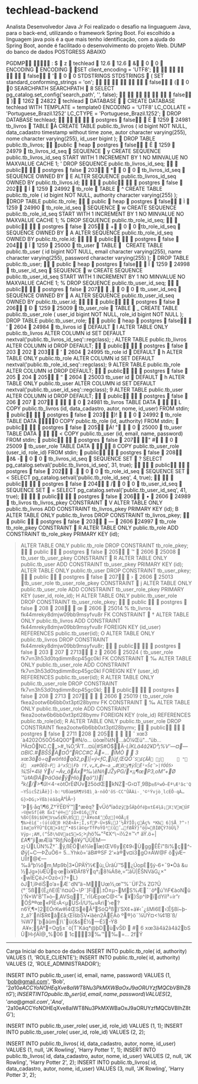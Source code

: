 # techlead-backend
Analista Desenvolvedor Java Jr
Foi realizado o desafio na linguaguem Java, para o back-end, utilizando o framework Spring Boot. Foi escolhido a linguagem java pois é a que mais tenho identificação, com a ajuda do Spring Boot, aonde é facilitado o desenvolvimento do projeto Web.
DUMP do banco de dados POSTGRESS ABAIXO

PGDMP     :    $                  z            techlead    12.6    12.6     &           0    0    ENCODING    ENCODING        SET client_encoding = 'UTF8';
                      false            '           0    0 
   STDSTRINGS 
   STDSTRINGS     (   SET standard_conforming_strings = 'on';
                      false            (           0    0 
   SEARCHPATH 
   SEARCHPATH     8   SELECT pg_catalog.set_config('search_path', '', false);
                      false            )           1262    24822    techlead    DATABASE        CREATE DATABASE techlead WITH TEMPLATE = template0 ENCODING = 'UTF8' LC_COLLATE = 'Portuguese_Brazil.1252' LC_CTYPE = 'Portuguese_Brazil.1252';
    DROP DATABASE techlead;
                postgres    false            Ë            1259    24981 	   tb_livros    TABLE     À   CREATE TABLE public.tb_livros (
    id bigint NOT NULL,
    data_cadastro timestamp without time zone,
    autor character varying(255),
    nome character varying(255),
    id_user bigint
);
    DROP TABLE public.tb_livros;
       public         heap    postgres    false            Ê            1259    24979    tb_livros_id_seq    SEQUENCE     y   CREATE SEQUENCE public.tb_livros_id_seq
    START WITH 1
    INCREMENT BY 1
    NO MINVALUE
    NO MAXVALUE
    CACHE 1;
 '   DROP SEQUENCE public.tb_livros_id_seq;
       public          postgres    false    203            *           0    0    tb_livros_id_seq    SEQUENCE OWNED BY     E   ALTER SEQUENCE public.tb_livros_id_seq OWNED BY public.tb_livros.id;
          public          postgres    false    202            Í            1259    24992    tb_role    TABLE     ^   CREATE TABLE public.tb_role (
    id bigint NOT NULL,
    authority character varying(255)
);
    DROP TABLE public.tb_role;
       public         heap    postgres    false            Ì            1259    24990    tb_role_id_seq    SEQUENCE     w   CREATE SEQUENCE public.tb_role_id_seq
    START WITH 1
    INCREMENT BY 1
    NO MINVALUE
    NO MAXVALUE
    CACHE 1;
 %   DROP SEQUENCE public.tb_role_id_seq;
       public          postgres    false    205            +           0    0    tb_role_id_seq    SEQUENCE OWNED BY     A   ALTER SEQUENCE public.tb_role_id_seq OWNED BY public.tb_role.id;
          public          postgres    false    204            Ï            1259    25000    tb_user    TABLE         CREATE TABLE public.tb_user (
    id bigint NOT NULL,
    email character varying(255),
    name character varying(255),
    password character varying(255)
);
    DROP TABLE public.tb_user;
       public         heap    postgres    false            Î            1259    24998    tb_user_id_seq    SEQUENCE     w   CREATE SEQUENCE public.tb_user_id_seq
    START WITH 1
    INCREMENT BY 1
    NO MINVALUE
    NO MAXVALUE
    CACHE 1;
 %   DROP SEQUENCE public.tb_user_id_seq;
       public          postgres    false    207            ,           0    0    tb_user_id_seq    SEQUENCE OWNED BY     A   ALTER SEQUENCE public.tb_user_id_seq OWNED BY public.tb_user.id;
          public          postgres    false    206            Ð            1259    25009    tb_user_role    TABLE     _   CREATE TABLE public.tb_user_role (
    user_id bigint NOT NULL,
    role_id bigint NOT NULL
);
     DROP TABLE public.tb_user_role;
       public         heap    postgres    false            ‘
           2604    24984    tb_livros id    DEFAULT     l   ALTER TABLE ONLY public.tb_livros ALTER COLUMN id SET DEFAULT nextval('public.tb_livros_id_seq'::regclass);
 ;   ALTER TABLE public.tb_livros ALTER COLUMN id DROP DEFAULT;
       public          postgres    false    203    202    203            ’
           2604    24995 
   tb_role id    DEFAULT     h   ALTER TABLE ONLY public.tb_role ALTER COLUMN id SET DEFAULT nextval('public.tb_role_id_seq'::regclass);
 9   ALTER TABLE public.tb_role ALTER COLUMN id DROP DEFAULT;
       public          postgres    false    205    204    205            “
           2604    25003 
   tb_user id    DEFAULT     h   ALTER TABLE ONLY public.tb_user ALTER COLUMN id SET DEFAULT nextval('public.tb_user_id_seq'::regclass);
 9   ALTER TABLE public.tb_user ALTER COLUMN id DROP DEFAULT;
       public          postgres    false    206    207    207                      0    24981 	   tb_livros 
   TABLE DATA           L   COPY public.tb_livros (id, data_cadastro, autor, nome, id_user) FROM stdin;
    public          postgres    false    203   )!                  0    24992    tb_role 
   TABLE DATA           0   COPY public.tb_role (id, authority) FROM stdin;
    public          postgres    false    205   Á!       "          0    25000    tb_user 
   TABLE DATA           <   COPY public.tb_user (id, email, name, password) FROM stdin;
    public          postgres    false    207   "       #          0    25009    tb_user_role 
   TABLE DATA           8   COPY public.tb_user_role (user_id, role_id) FROM stdin;
    public          postgres    false    208   ð&       -           0    0    tb_livros_id_seq    SEQUENCE SET     ?   SELECT pg_catalog.setval('public.tb_livros_id_seq', 31, true);
          public          postgres    false    202            .           0    0    tb_role_id_seq    SEQUENCE SET     <   SELECT pg_catalog.setval('public.tb_role_id_seq', 4, true);
          public          postgres    false    204            /           0    0    tb_user_id_seq    SEQUENCE SET     =   SELECT pg_catalog.setval('public.tb_user_id_seq', 41, true);
          public          postgres    false    206            •
           2606    24989    tb_livros tb_livros_pkey 
   CONSTRAINT     V   ALTER TABLE ONLY public.tb_livros
    ADD CONSTRAINT tb_livros_pkey PRIMARY KEY (id);
 B   ALTER TABLE ONLY public.tb_livros DROP CONSTRAINT tb_livros_pkey;
       public            postgres    false    203            —
           2606    24997    tb_role tb_role_pkey 
   CONSTRAINT     R   ALTER TABLE ONLY public.tb_role
    ADD CONSTRAINT tb_role_pkey PRIMARY KEY (id);
 >   ALTER TABLE ONLY public.tb_role DROP CONSTRAINT tb_role_pkey;
       public            postgres    false    205            ™
           2606    25008    tb_user tb_user_pkey 
   CONSTRAINT     R   ALTER TABLE ONLY public.tb_user
    ADD CONSTRAINT tb_user_pkey PRIMARY KEY (id);
 >   ALTER TABLE ONLY public.tb_user DROP CONSTRAINT tb_user_pkey;
       public            postgres    false    207            ›
           2606    25013    tb_user_role tb_user_role_pkey 
   CONSTRAINT     j   ALTER TABLE ONLY public.tb_user_role
    ADD CONSTRAINT tb_user_role_pkey PRIMARY KEY (user_id, role_id);
 H   ALTER TABLE ONLY public.tb_user_role DROP CONSTRAINT tb_user_role_pkey;
       public            postgres    false    208    208            œ
           2606    25014 %   tb_livros fk44mreky8dmjw09bb9msyfvu8r 
   FK CONSTRAINT     †   ALTER TABLE ONLY public.tb_livros
    ADD CONSTRAINT fk44mreky8dmjw09bb9msyfvu8r FOREIGN KEY (id_user) REFERENCES public.tb_user(id);
 O   ALTER TABLE ONLY public.tb_livros DROP CONSTRAINT fk44mreky8dmjw09bb9msyfvu8r;
       public          postgres    false    203    207    2713            ž
           2606    25024 (   tb_user_role fk7vn3h53d0tqdimm8cp45gc0kl 
   FK CONSTRAINT     ‰   ALTER TABLE ONLY public.tb_user_role
    ADD CONSTRAINT fk7vn3h53d0tqdimm8cp45gc0kl FOREIGN KEY (user_id) REFERENCES public.tb_user(id);
 R   ALTER TABLE ONLY public.tb_user_role DROP CONSTRAINT fk7vn3h53d0tqdimm8cp45gc0kl;
       public          postgres    false    208    2713    207            
           2606    25019 (   tb_user_role fkea2ootw6b6bb0xt3ptl28bymv 
   FK CONSTRAINT     ‰   ALTER TABLE ONLY public.tb_user_role
    ADD CONSTRAINT fkea2ootw6b6bb0xt3ptl28bymv FOREIGN KEY (role_id) REFERENCES public.tb_role(id);
 R   ALTER TABLE ONLY public.tb_user_role DROP CONSTRAINT fkea2ootw6b6bb0xt3ptl28bymv;
       public          postgres    false    2711    208    205               ˆ   xœ3´à4202Ò50Ô54Q00°#N/o… üòœÌ¼tN…àÔ¼Œü"…”üb…ÌªÄ¤ÔNC.C„>#„¾Ò‚”Ä’T…¤ü|#S#Ó$Ä-*­LÌKLâ4â2¥D³¡%V'—¤—¤BIC.#BŠŠA¤Ô”RCC#C Â=... ÌMÒ          3   xœ3äò÷qwöñtõqå2‚p]|=ý<ƒC‚]üƒ¸ŒQÕ˜`S£ÇÅÅ j­      "   Ü  xœ¥ÕÉÒ›F à³xŠ|Fb !Ý,v„X„Ø+—a_…ØOý¶ÿŠË¹¤Š¢˜>|ÝÓÓ5`› 	¾¦5Ì+4lê
Ý›/ ~Áv_âÃxª‰\ëNñJŽyPG\/×¡¡¶œP3,oM”+Ø´”ù‡A@ÀÞáOàéÿHlòqõ“)}|²k{/>¶û*I<4-«òtÖrÈØÙvž5ödŒkNZ-G›¤T¸9Bþ`±ßºwÓ—Ëª\Æ²âc'Q—YŠicŠZiÅë}]-b:³Ußùœ$R¶VšŒì¸à·nôÒ'ôS·CC"ÛÄÀi-¸'©¹Ývjò¸lcÉÕ-qÀ…G}>DG¡>Ýßb)èâãq`À°ÌÃ–}ˆÞ§·åq’î¶6¸Z†ŸËÐÝ™]^æëq? vÜô°ïaôz`ÿþŠÂþÓféþxtÈ4¾ã¡X¦VmÚF›©@eSf[ëR ßxI°é®«‘íÒ×0ì6¿Ÿ¢%ß©[ß9i$Ú¥VswŠ£Ñ\8Š¸¹Ä¥o‡Æ‘Õz]®ÓÅ¡E ¶‰>êì£¯›(ú(úÓ0 HžÆ¤Â+;Î‚sfP-Ü×$Ñ¡J’½ÅÝÍÕ¡çÂç%	*K‰ 6]SÅ_?^›!î‡øoŸŸÛ^ÊÇ8×ât”•8S(ã©qrTfPoŸÓ³(ûˆ…fØÅŸ}"öÜ=ðÍØÇÝ7ôÛ¾?Vÿp‹;AM‚(“Šð\%OVa¢5=S`;>¡hö‰"²¢X^\¬i½2±™‹† âŸ.ö+|£A¶”jìæÆîã™Ríƒ¡Ñóê¥ÿ”ÛÜÈM—zj·ÚLÛN%Ž†¯.ÿ‚ßÈÖ\é½îeÎæ)ŒV6y£¢9‹Ùgg­ÊÊï"ßi%­ç^­Øÿ[~C—ÞŽuÔ6÷ 5…Ýhkô='âB#®SF 2‘×à®v¤ì3gO±ÂW@F õýÆ–UÎÌf@€—‰å³þ½öm‚Mp9b|3•ÛPÄÝ½€ù¡¸ÜrãÙ™5¿ÚopÈ§ý-6+¯9•Òâ &u½Jg»}ìÆÛq·œîx¥ÐÂf8Ÿq†¡8¾Áßè,=“¦âÛ|ÊŠNVäG¿×"
‹wÌEÇëJ<Òzö<}?÷­L}òJ1‚ïÞéïŠo’a=Æ˜dN”ä¬MUœ½‚œ™%¨ÜFŽ¼
ZG?Û
{°˜5ß{Ë¿ñE(È'ñ¤úÖ¬\P˜]Fi|.tÔ±µ¬MS%Æ¯˜ôªú¹ñF€àoNû}’Ñ×W'B¹T»ò–‚AVSqT_ˆrÌ(ÆpœC@<”« ¥}Šp^IÞïdYíI³÷ír”r
ÖŠª®œ«PÎÉ‹Á<µÜŠ‹Î/U‰vÂrì’›e?n6Ÿ‚¶×]2EÓrKw#Í4ŒSëÅ³SóQ³ß­)’SX¢+ã¥‹¯¿šMì6E›¦Ê§8ï~þ­ž_á?´ñÏ$R¢â£å;ŒÏšbŠV•ïâèn2ÅÉÂò º®}ö¨¼­ÙÝ¤<¾¢1B`ß/¾W7ˆþâûm}\ˆü{&sÊ½—É¦ï-Ÿ8  A¥»;§Àº=Og§±¨ò[TˆKáq*@þDùvŠ­Ð      #   6   xœ3ä4ä2â4â2bS ÛH›ƒÄÌ@„%06  1c3‰™‰=... 2fÝ     

*********************************************************************************************
Carga Inicial do banco de dados
INSERT INTO public.tb_role(
	id, authority)
	VALUES (1, 'ROLE_CLIENTE');
INSERT INTO public.tb_role(
	id, authority)
	VALUES (2, 'ROLE_ADMINISTRADOR');

INSERT INTO public.tb_user(
	id, email, name, password)
	VALUES (1, 'bob@gmail.com', 'Bob', '$2a$10$eACCYoNOHEqXve8aIWT8Nu3PkMXWBaOxJ9aORUYzfMQCbVBIhZ8tG');
INSERT INTO public.tb_user(
	id, email, name, password)
	VALUES (2, 'ana@gmail.com', 'Ana', '$2a$10$eACCYoNOHEqXve8aIWT8Nu3PkMXWBaOxJ9aORUYzfMQCbVBIhZ8tG');

INSERT INTO public.tb_user_role(
	user_id, role_id)
	VALUES (1, 1);
INSERT INTO public.tb_user_role(
	user_id, role_id)
	VALUES (2, 2);

INSERT INTO public.tb_livros(
	id, data_cadastro, autor, nome, id_user)
	VALUES (1, null, 'JK Rowling', 'Harry Potter 1', 1);
INSERT INTO public.tb_livros(
	id, data_cadastro, autor, nome, id_user)
	VALUES (2, null, 'JK Rowling', 'Harry Potter 2', 2);
INSERT INTO public.tb_livros(
	id, data_cadastro, autor, nome, id_user)
	VALUES (3, null, 'JK Rowling', 'Harry Potter 3', 2);
